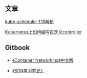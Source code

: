 ## 文章

[kube-scheduler 1.10解析](/kubernetes/scheduler/)

[Kubernetes上如何编写自定义controller](/kubernetes/controller/)

## Gitbook

- [《Container Networking》中文版](https://mozhuli.gitbooks.io/container-networking/)

- [《SDN学习笔记》](https://mozhuli.gitbooks.io/sdn-learning-notes/)